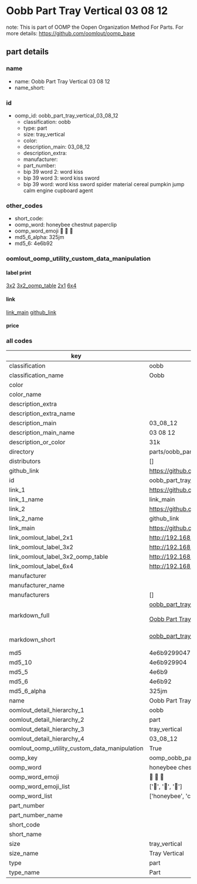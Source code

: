 # Oobb Part Tray Vertical 03 08 12  

note: This is part of OOMP the Oopen Organization Method For Parts. For more details: https://github.com/oomlout/oomp_base

##  part details





### name
* name: Oobb Part Tray Vertical 03 08 12
* name_short: 
### id
* oomp_id: oobb_part_tray_vertical_03_08_12
  * classification: oobb
  * type: part
  * size: tray_vertical
  * color: 
  * description_main: 03_08_12
  * description_extra: 
  * manufacturer: 
  * part_number: 
  * bip 39 word 2: word kiss
  * bip 39 word 3: word kiss sword
  * bip 39 word: word kiss sword spider material cereal pumpkin jump calm engine cupboard agent

### other_codes
* short_code: 
* oomp_word: honeybee chestnut paperclip
* oomp_word_emoji :honeybee: :chestnut: :paperclip:
* md5_6_alpha: 325jm
* md5_6: 4e6b92






### oomlout_oomp_utility_custom_data_manipulation
#### label print
[3x2](http://192.168.1.245:1112/?label=oomp%20325jm)
[3x2_oomp_table](http://192.168.1.107:1112/?label=oomp%20325jm)
[2x1](http://192.168.1.242:1112/?label=oomp%20325jm)
[6x4](http://192.168.1.55:1112/?label=oomp%20325jm)    

#### link

[link_main](https://github.com/oomlout/oomlout_oomp_current_version_messy/tree/main/parts/oobb_part_tray_vertical_03_08_12) [github_link](https://github.com/oomlout/oomlout_oomp_part_src/tree/main/parts/oobb_part_tray_vertical_03_08_12)                             

#### price







### all codes 
| key | value |  
| --- | --- |  
| classification | oobb |  
| classification_name | Oobb |  
| color |  |  
| color_name |  |  
| description_extra |  |  
| description_extra_name |  |  
| description_main | 03_08_12 |  
| description_main_name | 03 08 12 |  
| description_or_color | 31k |  
| directory | parts/oobb_part_tray_vertical_03_08_12 |  
| distributors | [] |  
| github_link | https://github.com/oomlout/oomlout_oomp_part_src/tree/main/parts/oobb_part_tray_vertical_03_08_12 |  
| id | oobb_part_tray_vertical_03_08_12 |  
| link_1 | https://github.com/oomlout/oomlout_oomp_current_version_messy/tree/main/parts/oobb_part_tray_vertical_03_08_12 |  
| link_1_name | link_main |  
| link_2 | https://github.com/oomlout/oomlout_oomp_part_src/tree/main/parts/oobb_part_tray_vertical_03_08_12 |  
| link_2_name | github_link |  
| link_main | https://github.com/oomlout/oomlout_oomp_current_version_messy/tree/main/parts/oobb_part_tray_vertical_03_08_12 |  
| link_oomlout_label_2x1 | http://192.168.1.242:1112/?label=oomp%20325jm |  
| link_oomlout_label_3x2 | http://192.168.1.245:1112/?label=oomp%20325jm |  
| link_oomlout_label_3x2_oomp_table | http://192.168.1.107:1112/?label=oomp%20325jm |  
| link_oomlout_label_6x4 | http://192.168.1.55:1112/?label=oomp%20325jm |  
| manufacturer |  |  
| manufacturer_name |  |  
| manufacturers | [] |  
| markdown_full | [oobb_part_tray_vertical_03_08_12](https://github.com/oomlout/oomlout_oomp_current_version_messy/tree/main/parts/oobb_part_tray_vertical_03_08_12)<br>[](https://github.com/oomlout/oomlout_oomp_current_version_messy/tree/main/parts/oobb_part_tray_vertical_03_08_12)<br>[Oobb Part Tray Vertical 03 08 12](https://github.com/oomlout/oomlout_oomp_current_version_messy/tree/main/parts/oobb_part_tray_vertical_03_08_12)<br><br> |  
| markdown_short | [oobb_part_tray_vertical_03_08_12](https://github.com/oomlout/oomlout_oomp_current_version_messy/tree/main/parts/oobb_part_tray_vertical_03_08_12)<br><br> |  
| md5 | 4e6b92990478f5b496447d1bb89eb7eb |  
| md5_10 | 4e6b929904 |  
| md5_5 | 4e6b9 |  
| md5_6 | 4e6b92 |  
| md5_6_alpha | 325jm |  
| name | Oobb Part Tray Vertical 03 08 12 |  
| oomlout_detail_hierarchy_1 | oobb |  
| oomlout_detail_hierarchy_2 | part |  
| oomlout_detail_hierarchy_3 | tray_vertical |  
| oomlout_detail_hierarchy_4 | 03_08_12 |  
| oomlout_oomp_utility_custom_data_manipulation | True |  
| oomp_key | oomp_oobb_part_tray_vertical_03_08_12 |  
| oomp_word | honeybee chestnut paperclip |  
| oomp_word_emoji | :honeybee: :chestnut: :paperclip: |  
| oomp_word_emoji_list | [':honeybee:', ':chestnut:', ':paperclip:'] |  
| oomp_word_list | ['honeybee', 'chestnut', 'paperclip'] |  
| part_number |  |  
| part_number_name |  |  
| short_code |  |  
| short_name |  |  
| size | tray_vertical |  
| size_name | Tray Vertical |  
| type | part |  
| type_name | Part |  
